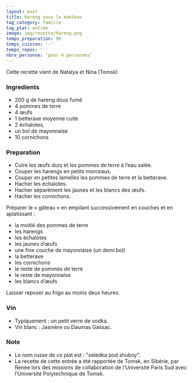 ```yaml
---
layout: post
title: Hareng sous le manteau
tag_category: famille
tag_plat: entree
image: img/recette/hareng.png
temps_preparation: 90
temps_cuisson: '-'
temps_repos: '-'
nbre_personne: ‘pour 4 personnes’
---
```

Cette recette vient de Natalya et Nina (Tomsk)

### Ingredients
* 200 g de hareng doux fumé
* 4 pommes de terre
* 4 œufs
* 1 betterave moyenne cuite
* 2 échalotes,
* un bol de mayonnaise
* 10 cornichons


### Preparation
* Cuire les œufs durs et les pommes de terre à l’eau salée.
* Couper les harengs en petits morceaux.
* Couper en petites lamelles les pommes de terre et la betterave.
* Hacher les échalotes.
* Hacher séparément les jaunes et les blancs des œufs.
* Hacher les cornichons.

Préparer le « gâteau » en empilant successivement en couches et en aplatissant :
* la moitié des pommes de terre
* les harengs
* les échalotes
* les jaunes d’œufs
* une fine couche de mayonnaise (un demi bol)
* la betterave
* les cornichons
* le reste de pommes de terre
* le reste de mayonnaise
* les blancs d’œufs

Laisser reposer au frigo au moins deux heures.


### Vin
* Typiquement : un petit verre de vodka.
* Vin blanc : Jasnière ou Daumas Gassac.

### Note
* Le nom russe de ce plat est : "seledka pod shuboy".
* La recette de cette entrée a été rapportée de Tomsk, en Sibérie, par Renée lors des missions de collaboration de l’Université Paris Sud avec l’Université Polytechnique de Tomsk.    
